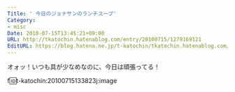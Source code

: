 ```yaml
---
Title: ' 今日のジョナサンのランチスープ'
Category:
- misc
Date: 2010-07-15T13:45:21+09:00
URL: http://tkatochin.hatenablog.com/entry/20100715/1279169121
EditURL: https://blog.hatena.ne.jp/t-katochin/tkatochin.hatenablog.com/atom/entry/6653586347154753592
---
```


オォッ！いつも具が少なめなのに、今日は頑張ってる！

f:id:t-katochin:20100715133823j:image
